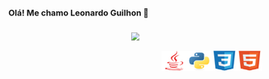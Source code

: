 ### Olá! Me chamo Leonardo Guilhon 👋

##

<div align="center">
  <a href="https://github.com/leoguilhon">
  <img height="180em" src="https://github-readme-stats.vercel.app/api?username=leoguilhon&show_icons=true&theme=dracula&include_all_commits=true&count_private=true"/>
</div>
<div style="display: inline_block"><br>
  <img align="right" alt="Leo-HTML" height="40" width="50" src="https://raw.githubusercontent.com/devicons/devicon/master/icons/html5/html5-original.svg">
  <img align="right" alt="Leo-CSS" height="40" width="50" src="https://raw.githubusercontent.com/devicons/devicon/master/icons/css3/css3-original.svg">
  <img align="right" alt="Leo-Python" height="40" width="50" src="https://raw.githubusercontent.com/devicons/devicon/master/icons/python/python-original.svg">
  <img align="right" alt="Leo-J" height="40" width="50" src="https://raw.githubusercontent.com/devicons/devicon/master/icons/java/java-plain.svg">
</div>
  
  ##

